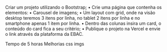 Criar um projeto utilizando o Bootstrap;
• Crie uma página que contenha os elementos:
• Carousel de imagens;
• Um layout com grid, onde na visão desktop
teremos 3 itens por linha, no tablet 2 itens por linha
e no smartphone apenas 1 item por linha.
• Dentro das colunas insira um card, o conteúdo do card
fica a seu critério;
• Publique o projeto na Vercel e envie o link através da
plataforma da EBAC.

Tempo de 5 horas 
Melhorias css imgs 
